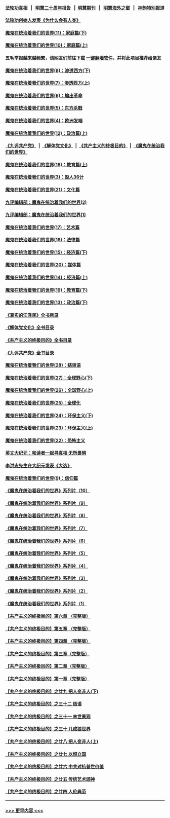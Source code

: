 #### [法轮功真相](https://github.com/gfw-breaker/truth/blob/master/README.md?t=0) &nbsp;&nbsp;|&nbsp;&nbsp; [明慧二十周年报告](https://github.com/gfw-breaker/mh-reports/blob/master/README.md?t=0) &nbsp;&nbsp;|&nbsp;&nbsp;[明慧期刊](https://github.com/gfw-breaker/mh-qikan) &nbsp;&nbsp;|&nbsp;&nbsp; [明慧海外之窗](https://github.com/gfw-breaker/mh-news/blob/master/README.md?t=0) &nbsp;&nbsp;|&nbsp;&nbsp; [神韵特别报道](https://github.com/gfw-breaker/mh-news/blob/master/shenyun.md?t=0)
#### [法轮功创始人发表《为什么会有人类》](../pages/nsc422/n13912117.md?t=01221243) 
#### [魔鬼在统治着我们的世界(11)：家庭篇(下)](../pages/nsc422/n10440961.md?t=01221243) 
#### [魔鬼在统治着我们的世界(10)：家庭篇(上)](../pages/nsc422/n10435448.md?t=01221243) 
#### 五毛举报越来越频繁，请网友们前往下载 [一键翻墙软件](https://github.com/gfw-breaker/ssr-accounts)，并将此项目推荐给亲友
#### [魔鬼在统治着我们的世界(8)：渗透西方(下)](../pages/nsc422/n10429603.md?t=01221243) 
#### [魔鬼在统治着我们的世界(7)：渗透西方(上)](../pages/nsc422/n10426013.md?t=01221243) 
#### [魔鬼在统治着我们的世界(6)：输出革命](../pages/nsc422/n10421536.md?t=01221243) 
#### [魔鬼在统治着我们的世界(5)：东方杀戮](../pages/nsc422/n10417707.md?t=01221243) 
#### [魔鬼在统治着我们的世界(4)：欧洲发端](../pages/nsc422/n10414890.md?t=01221243) 
#### [魔鬼在统治着我们的世界(12)：政治篇(上)](../pages/nsc422/n10444576.md?t=01221243) 
#### [《九评共产党》](https://github.com/begood0513/9ping.md/blob/master/README.md) &nbsp;|&nbsp; [《解体党文化》](../../../../jtdwh.md/blob/master/README.md)  &nbsp;|&nbsp; [《共产主义的终极目的》](../../../../gczydzjmd.md/blob/master/README.md) &nbsp;|&nbsp; [《魔鬼在统治我们的世界》](../../../../mgztzwmdsj.md/blob/master/README.md) 
#### [魔鬼在统治着我们的世界(18)：教育篇(上)](../pages/nsc422/n10526970.md?t=01221243) 
#### [魔鬼在统治着我们的世界(3)：毁人36计](../pages/nsc422/n10411583.md?t=01221243) 
#### [魔鬼在统治着我们的世界(21)：文化篇](../pages/nsc422/n10597706.md?t=01221243) 
#### [九评编辑部：魔鬼在统治着我们的世界(2)](../pages/nsc422/n10410036.md?t=01221243) 
#### [九评编辑部：魔鬼在统治着我们的世界(1)](../pages/nsc422/n10406825.md?t=01221243) 
#### [魔鬼在统治着我们的世界(17)：艺术篇](../pages/nsc422/n10499093.md?t=01221243) 
#### [魔鬼在统治着我们的世界(16)：法律篇](../pages/nsc422/n10485969.md?t=01221243) 
#### [魔鬼在统治着我们的世界(15)：经济篇(下)](../pages/nsc422/n10469975.md?t=01221243) 
#### [魔鬼在统治着我们的世界(20)：媒体篇](../pages/nsc422/n10586579.md?t=01221243) 
#### [魔鬼在统治着我们的世界(14)：经济篇(上)](../pages/nsc422/n10457370.md?t=01221243) 
#### [魔鬼在统治着我们的世界(19)：教育篇(下)](../pages/nsc422/n10564808.md?t=01221243) 
#### [魔鬼在统治着我们的世界(13)：政治篇(下)](../pages/nsc422/n10448270.md?t=01221243) 
#### [《真实的江泽民》全书目录](../pages/nsc422/n13721399.md?t=01221243) 
#### [《解体党文化》全书目录](../pages/nsc422/n13721157.md?t=01221243) 
#### [《共产主义的终极目的》全书目录](../pages/nsc422/n13721048.md?t=01221243) 
#### [《九评共产党》全书目录](../pages/nsc422/n13708085.md?t=01221243) 
#### [魔鬼在统治着我们的世界(28)：结束语](../pages/nsc422/n10936246.md?t=01221243) 
#### [魔鬼在统治着我们的世界(27)：全球野心(下)](../pages/nsc422/n10928319.md?t=01221243) 
#### [魔鬼在统治着我们的世界(26)：全球野心(上)](../pages/nsc422/n10900318.md?t=01221243) 
#### [魔鬼在统治着我们的世界(25)：全球化](../pages/nsc422/n10788205.md?t=01221243) 
#### [魔鬼在统治着我们的世界(24)：环保主义(下)](../pages/nsc422/n10695307.md?t=01221243) 
#### [魔鬼在统治着我们的世界(23)：环保主义(上)](../pages/nsc422/n10688613.md?t=01221243) 
#### [魔鬼在统治着我们的世界(22)：恐怖主义](../pages/nsc422/n10614727.md?t=01221243) 
#### [英文大纪元：和读者一起寻真相 无所畏惧](../pages/nsc422/n12542027.md?t=01221243) 
#### [李洪志先生在大纪元发表《大选》](../pages/nsc422/n12534746.md?t=01221243) 
#### [魔鬼在统治着我们的世界(9)：信仰篇](../pages/nsc422/n10432159.md?t=01221243) 
#### [《魔鬼在统治着我们的世界》系列片（10）](../pages/nsc422/n12292670.md?t=01221243) 
#### [《魔鬼在统治着我们的世界》系列片（9）](../pages/nsc422/n12290859.md?t=01221243) 
#### [《魔鬼在统治着我们的世界》系列片（8）](../pages/nsc422/n12287445.md?t=01221243) 
#### [《魔鬼在统治着我们的世界》系列片（7）](../pages/nsc422/n12283425.md?t=01221243) 
#### [《魔鬼在统治着我们的世界》系列片（6）](../pages/nsc422/n12282314.md?t=01221243) 
#### [《魔鬼在统治着我们的世界》系列片（5）](../pages/nsc422/n12281419.md?t=01221243) 
#### [《魔鬼在统治着我们的世界》系列片（4）](../pages/nsc422/n12274024.md?t=01221243) 
#### [《魔鬼在统治着我们的世界》系列片（3）](../pages/nsc422/n12271322.md?t=01221243) 
#### [《魔鬼在统治着我们的世界》系列片（2）](../pages/nsc422/n12269049.md?t=01221243) 
#### [《魔鬼在统治着我们的世界》系列片（1）](../pages/nsc422/n12267575.md?t=01221243) 
#### [【共产主义的终极目的】第六章 （完整版）](../pages/nsc422/n11428913.md?t=01221243) 
#### [【共产主义的终极目的】第五章 （完整版）](../pages/nsc422/n11428912.md?t=01221243) 
#### [【共产主义的终极目的】第四章 （完整版）](../pages/nsc422/n11428907.md?t=01221243) 
#### [【共产主义的终极目的】第三章（完整版）](../pages/nsc422/n11428848.md?t=01221243) 
#### [【共产主义的终极目的】第二章（完整版）](../pages/nsc422/n11428831.md?t=01221243) 
#### [【共产主义的终极目的】第一章（完整版）](../pages/nsc422/n11417651.md?t=01221243) 
#### [【共产主义的终极目的】之廿九 把人变非人(下)](../pages/nsc422/n11344140.md?t=01221243) 
#### [【共产主义的终极目的】之三十二 结语](../pages/nsc422/n11360535.md?t=01221243) 
#### [【共产主义的终极目的】之三十一 末世景观](../pages/nsc422/n11351129.md?t=01221243) 
#### [【共产主义的终极目的】之三十 几成狼世界](../pages/nsc422/n11348280.md?t=01221243) 
#### [【共产主义的终极目的】之廿八 把人变非人(上)](../pages/nsc422/n11340492.md?t=01221243) 
#### [【共产主义的终极目的】之廿七 以恨立国](../pages/nsc422/n11336944.md?t=01221243) 
#### [【共产主义的终极目的】之廿六 中共对抗普世价值](../pages/nsc422/n11324785.md?t=01221243) 
#### [【共产主义的终极目的】之廿五 传统艺术颂神](../pages/nsc422/n11296396.md?t=01221243) 
#### [【共产主义的终极目的】之廿四 人伦典范](../pages/nsc422/n11296397.md?t=01221243) 

----
#### [ >>> 更早内容 <<< ](../indexes/nsc422-earlier.md)
